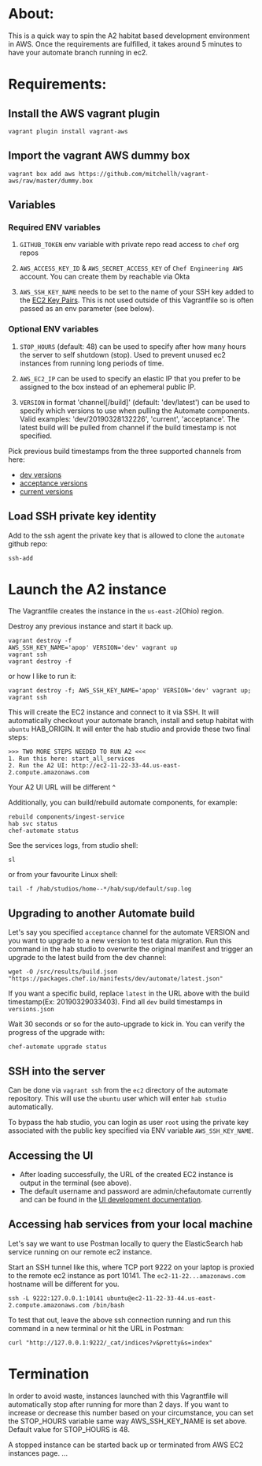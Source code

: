 # About:

This is a quick way to spin the A2 habitat based development environment in AWS.
Once the requirements are fulfilled, it takes around 5 minutes to have your automate branch running in ec2.


# Requirements:

## Install the AWS vagrant plugin
```
vagrant plugin install vagrant-aws
```

## Import the vagrant AWS dummy box
```
vagrant box add aws https://github.com/mitchellh/vagrant-aws/raw/master/dummy.box
```

## Variables

### Required ENV variables

1. `GITHUB_TOKEN` env variable with private repo read access to `chef` org repos

2. `AWS_ACCESS_KEY_ID` & `AWS_SECRET_ACCESS_KEY` of `Chef Engineering AWS` account.
You can create them by reachable via Okta

3. `AWS_SSH_KEY_NAME` needs to be set to the name of your SSH key added to the [EC2 Key Pairs](https://us-east-2.console.aws.amazon.com/ec2/v2/home?region=us-east-2#KeyPairs:sort=keyName). This is not used outside of this Vagrantfile so is often passed as an env parameter (see below).

### Optional ENV variables

1. `STOP_HOURS` (default: 48) can be used to specify after how many hours the server to self shutdown (stop). Used to prevent unused ec2 instances from running long periods of time.

2. `AWS_EC2_IP` can be used to specify an elastic IP that you prefer to be assigned to the box instead of an ephemeral public IP.

3. `VERSION` in format 'channel[/build]' (default: 'dev/latest') can be used to specify which versions to use when pulling the Automate components. Valid examples: 'dev/20190328132226', 'current', 'acceptance'. The latest build will be pulled from channel if the build timestamp is not specified.

Pick previous build timestamps from the three supported channels from here:
 * [dev versions](https://packages.chef.io/manifests/dev/automate/versions.json)
 * [acceptance versions](https://packages.chef.io/manifests/acceptance/automate/versions.json)
 * [current versions](https://packages.chef.io/manifests/current/automate/versions.json)

## Load SSH private key identity

Add to the ssh agent the private key that is allowed to clone the `automate` github repo:
```
ssh-add
```

# Launch the A2 instance

The Vagrantfile creates the instance in the `us-east-2`(Ohio) region.

Destroy any previous instance and start it back up.
```
vagrant destroy -f
AWS_SSH_KEY_NAME='apop' VERSION='dev' vagrant up
vagrant ssh
vagrant destroy -f
```

or how I like to run it:
```
vagrant destroy -f; AWS_SSH_KEY_NAME='apop' VERSION='dev' vagrant up; vagrant ssh
```

This will create the EC2 instance and connect to it via SSH.
It will automatically checkout your automate branch, install and setup habitat with `ubuntu` HAB_ORIGIN.
It will enter the hab studio and provide these two final steps:
```
>>> TWO MORE STEPS NEEDED TO RUN A2 <<<
1. Run this here: start_all_services
2. Run the A2 UI: http://ec2-11-22-33-44.us-east-2.compute.amazonaws.com
```
Your A2 UI URL will be different ^

Additionally, you can build/rebuild automate components, for example:
```
rebuild components/ingest-service
hab svc status
chef-automate status
```

See the services logs, from studio shell:
```
sl
```

or from your favourite Linux shell:
```
tail -f /hab/studios/home--*/hab/sup/default/sup.log
```

## Upgrading to another Automate build

Let's say you specified `acceptance` channel for the automate VERSION and you want to upgrade to a new version to test data migration. Run this command in the hab studio to overwrite the original manifest and trigger an upgrade to the latest build from the dev channel:

```
wget -O /src/results/build.json "https://packages.chef.io/manifests/dev/automate/latest.json"
```
If you want a specific build, replace `latest` in the URL above with the build timestamp(Ex: 20190329033403). Find all `dev` build timestamps in `versions.json`

Wait 30 seconds or so for the auto-upgrade to kick in. You can verify the progress of the upgrade with:
```
chef-automate upgrade status
```

## SSH into the server

Can be done via `vagrant ssh` from the `ec2` directory of the automate repository. This will use the `ubuntu` user which will enter `hab studio` automatically.

To bypass the hab studio, you can login as user `root` using the private key associated with the public key specified via ENV variable `AWS_SSH_KEY_NAME`.

## Accessing the UI

* After loading successfully, the URL of the created EC2 instance is output in the terminal (see above).
* The default username and password are admin/chefautomate currently and can be found in the [UI development documentation](https://github.com/chef/automate/blob/master/dev-docs/ui-development.md).

## Accessing hab services from your local machine

Let's say we want to use Postman locally to query the ElasticSearch hab service running on our remote ec2 instance.

Start an SSH tunnel like this, where TCP port 9222 on your laptop is proxied to the remote ec2 instance as port 10141. The `ec2-11-22...amazonaws.com` hostname will be different for you.
```
ssh -L 9222:127.0.0.1:10141 ubuntu@ec2-11-22-33-44.us-east-2.compute.amazonaws.com /bin/bash
```

To test that out, leave the above ssh connection running and run this command in a new terminal or hit the URL in Postman:
```
curl "http://127.0.0.1:9222/_cat/indices?v&pretty&s=index"
```

# Termination

In order to avoid waste, instances launched with this Vagrantfile will automatically stop after running for more than 2 days. If you want to increase or decrease this number based on your circumstance, you can set the STOP_HOURS variable same way AWS_SSH_KEY_NAME is set above. Default value for STOP_HOURS is 48.

A stopped instance can be started back up or terminated from AWS EC2 instances page.
...
